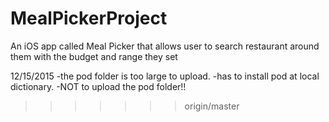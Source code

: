 # MealPickerProject
An iOS app called Meal Picker that allows user to search restaurant around them with the budget and range they set


12/15/2015
-the pod folder is too large to upload. 
-has to install pod at local dictionary.
-NOT to upload the pod folder!!
>>>>>>> origin/master
